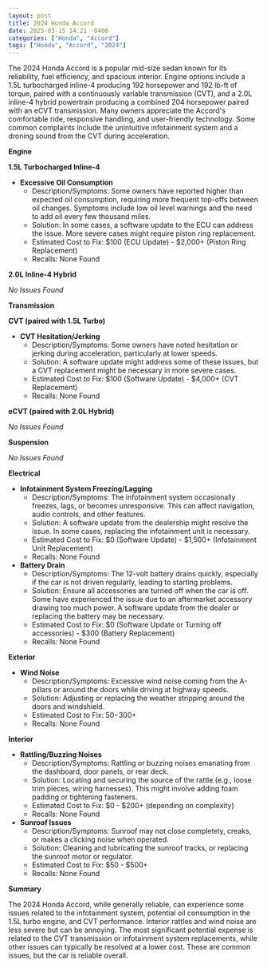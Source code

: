 ```yaml
---
layout: post
title: 2024 Honda Accord
date: 2025-03-15 14:21 -0400
categories: ["Honda", "Accord"]
tags: ["Honda", "Accord", "2024"]
---
```

The 2024 Honda Accord is a popular mid-size sedan known for its reliability, fuel efficiency, and spacious interior. Engine options include a 1.5L turbocharged inline-4 producing 192 horsepower and 192 lb-ft of torque, paired with a continuously variable transmission (CVT), and a 2.0L inline-4 hybrid powertrain producing a combined 204 horsepower paired with an eCVT transmission. Many owners appreciate the Accord's comfortable ride, responsive handling, and user-friendly technology. Some common complaints include the unintuitive infotainment system and a droning sound from the CVT during acceleration.

**Engine**

**1.5L Turbocharged Inline-4**

*   **Excessive Oil Consumption**
    *   Description/Symptoms: Some owners have reported higher than expected oil consumption, requiring more frequent top-offs between oil changes. Symptoms include low oil level warnings and the need to add oil every few thousand miles.
    *   Solution: In some cases, a software update to the ECU can address the issue. More severe cases might require piston ring replacement.
    *   Estimated Cost to Fix: $100 (ECU Update) - $2,000+ (Piston Ring Replacement)
    *   Recalls: None Found

**2.0L Inline-4 Hybrid**

*No Issues Found*

**Transmission**

**CVT (paired with 1.5L Turbo)**

*   **CVT Hesitation/Jerking**
    *   Description/Symptoms: Some owners have noted hesitation or jerking during acceleration, particularly at lower speeds.
    *   Solution: A software update might address some of these issues, but a CVT replacement might be necessary in more severe cases.
    *   Estimated Cost to Fix: $100 (Software Update) - $4,000+ (CVT Replacement)
    *   Recalls: None Found

**eCVT (paired with 2.0L Hybrid)**

*No Issues Found*

**Suspension**

*No Issues Found*

**Electrical**

*   **Infotainment System Freezing/Lagging**
    *   Description/Symptoms: The infotainment system occasionally freezes, lags, or becomes unresponsive. This can affect navigation, audio controls, and other features.
    *   Solution: A software update from the dealership might resolve the issue. In some cases, replacing the infotainment unit is necessary.
    *   Estimated Cost to Fix: $0 (Software Update) - $1,500+ (Infotainment Unit Replacement)
    *   Recalls: None Found
* **Battery Drain**
    *   Description/Symptoms: The 12-volt battery drains quickly, especially if the car is not driven regularly, leading to starting problems.
    *   Solution: Ensure all accessories are turned off when the car is off. Some have experienced the issue due to an aftermarket accessory drawing too much power. A software update from the dealer or replacing the battery may be necessary.
    *   Estimated Cost to Fix: $0 (Software Update or Turning off accessories) - $300 (Battery Replacement)
    *   Recalls: None Found

**Exterior**

*   **Wind Noise**
    *   Description/Symptoms: Excessive wind noise coming from the A-pillars or around the doors while driving at highway speeds.
    *   Solution: Adjusting or replacing the weather stripping around the doors and windshield.
    *   Estimated Cost to Fix: $50-$300+
    *   Recalls: None Found

**Interior**

*   **Rattling/Buzzing Noises**
    *   Description/Symptoms: Rattling or buzzing noises emanating from the dashboard, door panels, or rear deck.
    *   Solution: Locating and securing the source of the rattle (e.g., loose trim pieces, wiring harnesses). This might involve adding foam padding or tightening fasteners.
    *   Estimated Cost to Fix: $0 - $200+ (depending on complexity)
    *   Recalls: None Found
*   **Sunroof Issues**
    *   Description/Symptoms: Sunroof may not close completely, creaks, or makes a clicking noise when operated.
    *   Solution: Cleaning and lubricating the sunroof tracks, or replacing the sunroof motor or regulator.
    *   Estimated Cost to Fix: $50 - $500+
    *   Recalls: None Found

**Summary**

The 2024 Honda Accord, while generally reliable, can experience some issues related to the infotainment system, potential oil consumption in the 1.5L turbo engine, and CVT performance. Interior rattles and wind noise are less severe but can be annoying. The most significant potential expense is related to the CVT transmission or infotainment system replacements, while other issues can typically be resolved at a lower cost. These are common issues, but the car is reliable overall.

